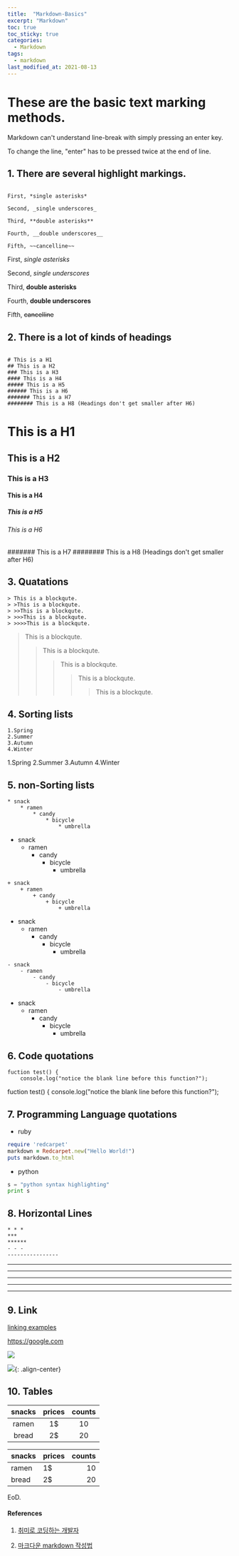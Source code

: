 ```yaml
---
title:  "Markdown-Basics"
excerpt: "Markdown"
toc: true
toc_sticky: true
categories:
  - Markdown
tags:
  - markdown
last_modified_at: 2021-08-13
---
```



# These are the basic text marking methods.
Markdown can't understand line-break with simply pressing an enter key.

To change the line, "enter" has to be pressed twice at the end of line. 

## 1. There are several highlight markings. 


```

First, *single asterisks* 

Second, _single underscores_

Third, **double asterisks**

Fourth, __double underscores__

Fifth, ~~cancelline~~

```

First, *single asterisks* 

Second, _single underscores_

Third, **double asterisks**

Fourth, __double underscores__

Fifth, ~~cancelline~~


## 2.  There is a lot of kinds of headings

```

# This is a H1
## This is a H2
### This is a H3
#### This is a H4
##### This is a H5
###### This is a H6
####### This is a H7
######## This is a H8 (Headings don't get smaller after H6)

```

# This is a H1
## This is a H2
### This is a H3
#### This is a H4
##### This is a H5
###### This is a H6
####### This is a H7
######## This is a H8 (Headings don't get smaller after H6)


## 3. Quatations

```
> This is a blockqute.
> >This is a blockqute.
> >>This is a blockqute.
> >>>This is a blockqute.
> >>>>This is a blockqute.
```

> This is a blockqute.
> >This is a blockqute.
> >>This is a blockqute.
> >>>This is a blockqute.
> >>>>This is a blockqute.


## 4. Sorting lists

```
1.Spring
2.Summer
3.Autumn
4.Winter
```

1.Spring
2.Summer
3.Autumn
4.Winter


## 5. non-Sorting lists

```
* snack
	* ramen
		* candy
			* bicycle
				* umbrella
```

* snack
	* ramen
		* candy
			* bicycle
				* umbrella

```
+ snack
	+ ramen
		+ candy
			+ bicycle
				+ umbrella
```

+ snack
	+ ramen
		+ candy
			+ bicycle
				+ umbrella


```
- snack
	- ramen
		- candy
			- bicycle
				- umbrella
```

- snack
	- ramen
		- candy
			- bicycle
				- umbrella


## 6. Code quotations

```
fuction test() {
	console.log("notice the blank line before this function?");

```
fuction test() {
	console.log("notice the blank line before this function?");

## 7. Programming Language quotations

- ruby


```ruby
require 'redcarpet'
markdown = Redcarpet.new("Hello World!")
puts markdown.to_html
```

- python


```python
s = "python syntax highlighting"
print s
```

## 8. Horizontal Lines

```
* * *
***
******
- - -
----------------
```

* * *
***
******
- - -
----------------

## 9. Link 

[linking examples](https://google.com)

<https://google.com>

![](https://images.app.goo.gl/AdfQfLsgeMtXA3nt9)

![](https://images.app.goo.gl/AdfQfLsgeMtXA3nt9){: .align-center}

## 10. Tables

|snacks|prices|counts|
|:---:|:----:|:---:|
|ramen| 1$ | 10|
|bread| 2$ | 20|

|snacks|prices|counts|
|:---|:----|---:|
|ramen| 1$ | 10|
|bread| 2$ | 20|



EoD.


#### References 

1. [취미로 코딩하는 개발자](https://devinlife.com/howto%20github%20pages/markdown-syntax/#210-%ED%91%9C-%EB%A7%8C%EB%93%A4%EA%B8%B0)

2. [마크다운 markdown 작성법](https://gist.github.com/ihoneymon/652be052a0727ad59601#file-how-to-write-by-markdown-md)

